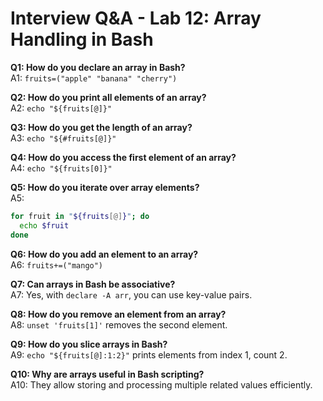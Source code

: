 # Interview Q&A - Lab 12: Array Handling in Bash

**Q1: How do you declare an array in Bash?**  
A1: `fruits=("apple" "banana" "cherry")`

**Q2: How do you print all elements of an array?**  
A2: `echo "${fruits[@]}"`

**Q3: How do you get the length of an array?**  
A3: `echo "${#fruits[@]}"`

**Q4: How do you access the first element of an array?**  
A4: `echo "${fruits[0]}"`

**Q5: How do you iterate over array elements?**  
A5:  
```bash
for fruit in "${fruits[@]}"; do
  echo $fruit
done
```

**Q6: How do you add an element to an array?**  
A6: `fruits+=("mango")`

**Q7: Can arrays in Bash be associative?**  
A7: Yes, with `declare -A arr`, you can use key-value pairs.

**Q8: How do you remove an element from an array?**  
A8: `unset 'fruits[1]'` removes the second element.

**Q9: How do you slice arrays in Bash?**  
A9: `echo "${fruits[@]:1:2}"` prints elements from index 1, count 2.

**Q10: Why are arrays useful in Bash scripting?**  
A10: They allow storing and processing multiple related values efficiently.
